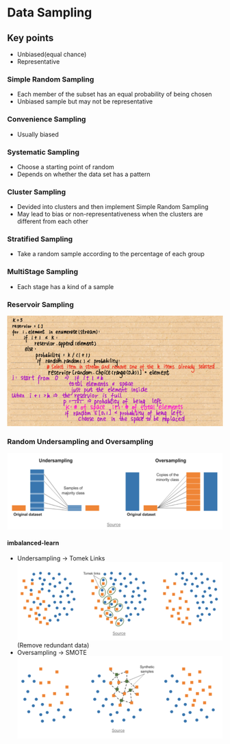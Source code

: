 # Data Sampling
## Key points
* Unbiased(equal chance)
* Representative
### Simple Random Sampling
* Each member of the subset has an equal probability of being chosen
* Unbiased sample but may not be representative
### Convenience Sampling
* Usually biased
### Systematic Sampling
* Choose a starting point of random
* Depends on whether the data set has a pattern
### Cluster Sampling
* Devided into clusters and then implement Simple Random Sampling
* May lead to bias or non-representativeness when the clusters are different from each other
### Stratified Sampling
* Take a random sample according to the percentage of each group
### MultiStage Sampling
* Each stage has a kind of a sample
### Reservoir Sampling
![avatar](/img/Reservoir_Sampling.png)
### Random Undersampling and Oversampling
![avatar](/img/OUSampling.png)
#### imbalanced-learn
* Undersampling -> Tomek Links
![avatar](/img/Tomek_Links.png)
(Remove redundant data)
* Oversampling  -> SMOTE
![avatar](/img/SMOTE.png)